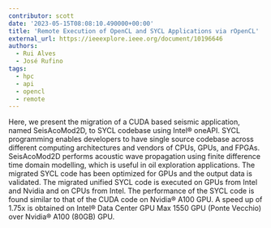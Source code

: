 ```yaml
---
contributor: scott
date: '2023-05-15T08:08:10.490000+00:00'
title: 'Remote Execution of OpenCL and SYCL Applications via rOpenCL'
external_url: https://ieeexplore.ieee.org/document/10196646
authors:
  - Rui Alves
  - José Rufino
tags:
  - hpc
  - api
  - opencl 
  - remote
---
```


Here, we present the migration of a CUDA based seismic application, named SeisAcoMod2D, to SYCL codebase using Intel®
oneAPI. SYCL programming enables developers to have single source codebase across different computing architectures and
vendors of CPUs, GPUs, and FPGAs. SeisAcoMod2D performs acoustic wave propagation using finite difference time domain
modelling, which is useful in oil exploration applications. The migrated SYCL code has been optimized for GPUs and the
output data is validated. The migrated unified SYCL code is executed on GPUs from Intel and Nvidia and on CPUs from
Intel. The performance of the SYCL code is found similar to that of the CUDA code on Nvidia® A100 GPU. A speed up of
1.75x is obtained on Intel® Data Center GPU Max 1550 GPU (Ponte Vecchio) over Nvidia® A100 (80GB) GPU.
